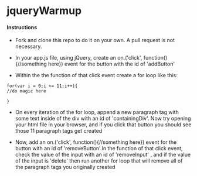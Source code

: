 # jqueryWarmup
#### Instructions
* Fork and clone this repo to do it on your own. A pull request is not necessary.

* In your app.js file, using jQuery, create an on.('click', function(){//something here}) event for the button with the id of 'addButton'

* Within the the function of that click event create a for loop like this:
```
for(var i = 0;i <= 11;i++){
//do magic here

}
```
* On every iteration of the for loop, append a new paragraph tag with some text inside of the div with an id of 'containingDiv'. Now try opening your html file in your browser, and if you click that button you should see those 11 paragraph tags get created

* Now, add an on.('click', function(){//something here}) event for the button with an id of 'removeButton'.In the function of that click event, check the value of the input with an id of 'removeInput' , and if the value of the input is 'delete' then run another for loop that will remove all of the paragraph tags you originally created
